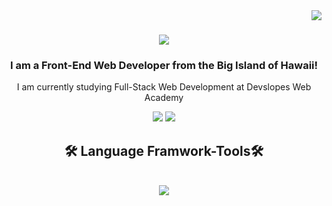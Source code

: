 <img align="right" src="https://visitor-badge.laobi.icu/badge?page_id=djricky808.djricky808"/>

<h1 align="center">
  <a href="https://git/io/typing-svg">
    <img src="https://readme-typing-svg.herokuapp.com/?font=Staatliches&background=FFB000&color=050C9C&size=64&center=true&vCenter=true&width=650&height=120&duration=4000&lines=Aloha!+🤙🏽;+I'm+Richard+Olpindo!;+I'm+a+Developer!💻;"/>
  </a>
</h1>

<h3 align=center>I am a Front-End Web Developer from the Big Island of Hawaii!</h3>

<p align=center>I am currently studying Full-Stack Web Development at Devslopes Web Academy</p>

<div align="center">
<a href="https://www.linkedin.com/in/richardolpindo/">
  <img src="https://img.shields.io/badge/LinkedIn-0077B5?style=for-the-badge&logo=linkedin&logoColor=white" target="_blank" /></a>
  <a href="https://djricky808.github.io">
  <img src="https://img.shields.io/badge/Portfolio-FF5722?style=for-the-badge&logo=todoist&logoColor=white" target="_blank" /></a>
</div>

<h2 align="center"> 🛠️ Language Framwork-Tools🛠️ </h2>
<br>
<div align="center">
  <a href="https://skillicons.dev">
    <img src="https://skillicons.dev/icons?i=github,html,css,vscode,git,javascript,typescript,react" />
  </a>
</div>



